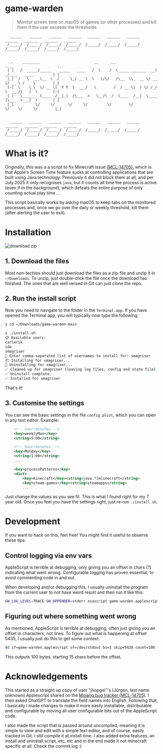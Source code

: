 # game-warden
> Monitor screen time on macOS of games (or other processes) and kill them if the user exceeds the thresholds

```
  ______   ______   ______   ______   ______   ______   ______   ______   ______   ______   ______
 /_____/  /_____/  /_____/  /_____/  /_____/  /_____/  /_____/  /_____/  /_____/  /_____/  /_____/


 ._.    ________                         __      __                  .___                    ._.
 | |   /  _____/_____    _____   ____   /  \    /  \_____ _______  __| _/____   ____         | |
 |_|  /   \  ___\__  \  /     \_/ __ \  \   \/\/   /\__  \\_  __ \/ __ |/ __ \ /    \        |_|
 |-|  \    \_\  \/ __ \|  Y Y  \  ___/   \        /  / __ \|  | \/ /_/ \  ___/|   |  \       |-|
 | |   \______  (____  /__|_|  /\___  >   \__/\  /  (____  /__|  \____ |\___  >___|  /       | |
 |_|          \/     \/      \/     \/         \/        \/           \/    \/     \/        |_|


  ______   ______   ______   ______   ______   ______   ______   ______   ______   ______   ______
 /_____/  /_____/  /_____/  /_____/  /_____/  /_____/  /_____/  /_____/  /_____/  /_____/  /_____/
```

# What is it?
Originally, this was a a script to fix Minecraft issue [(MCL-14705)](https://bugs.mojang.com/browse/MCL/issues/MCL-14705),
which is that Apple's Screen Time feature sucks at controlling applications that are built
using Java technology. Previously it did not block them at all, and per July 2025 it
only recognises `java`, but it counts all time the process is active (even if in the background), which
defeats the entire purpose of only counting actual play time ...

This script basically works by asking macOS to keep tabs on the monitored processes
and, once we go over the daily or weekly threshold, kill them (after alerting the user to exit).

# Installation
![download zip](./screenshot-download.png)

## 1. Download the files
Most non-techies should just download the files as a zip-file and unzip it in `~/Downloads`. To unzip, just double-click the file once the download has finished. The ones that are well versed in Git can just clone the repo.

## 2. Run the install script
Now you need to navigate to the folder in the `Terminal.app`. If you have opened the Terminal app, you will typically now type the following:

```bash
❯ cd ~/Downloads/game-warden-main

❯ ./install.sh
📋 Available users:
carlerik
ida
smagriser
👤 Enter comma-separated list of usernames to install for: smagriser
📦 Installing for smagriser...
🧹 Uninstalling for smagriser...
✅ Cleaned up for smagriser (leaving log files, config and state file)
✅ Uninstall complete.
✅ Installed for smagriser
```

That's it!

## 3. Customise the settings
You can see the basic settings in the file `config.plist`, which you can open in any text editor. Example:
```xml
    <!-- hour:minutes -->
    <key>weeklyMax</key>
    <string>5:00</string>

    <!-- hour:minutes -->
    <key>Monday</key>
    <string>1:00</string>
    ...

    <key>processPatterns</key>
    <dict>
        <key>minecraft</key><string>java.*[m]inecraft</string>
        <key>steam-games</key><string>steamapps</string>
        ...
```
Just change the values as you see fit. This is what I found right for my 7 year old. Once you feel you have the settings right, just re-run `./install.sh`.

# Development

If you want to hack on this, feel free! You might find it useful to observe these tips:

## Control logging via env vars
AppleScript is terrible at debugging, only giving you an offset in chars (?) indicating what went wrong.
Configurable logging has proven essential, to avoid commenting code in and out.

When developing and/or debugging this, I usually uninstall the program from the current user to not have weird result and then run it like this:
```bash
GW_LOG_LEVEL=TRACE GW_APPENDER=stderr osascript game-warden.applescript config.plist
```

## Figuring out where something went wrong
As mentioned, AppleScript is terrible at debugging, often just giving you an offset in characters, not lines.
To figure out what is happening at offset 5435, I usually just do this to get some context:
```bash
dd if=game-warden.applescript of=/dev/stdout bs=1 skip=5420 count=100
```
This outputs 100 bytes, starting 15 chars before the offset.

# Acknowledgements

This started as a straight up copy of user "jhopgei"'s (Jürgen, last name unknown) Applescript shared on the
[Mojang bug tracker (MCL-14705)](https://bugs.mojang.com/browse/MCL/issues/MCL-14705).
I then asked ChatGPT to translate the field names into English. Following that, I basically
I made changes to make it more easily installable, distributable and configurable
by moving all user configurable bits out of the AppleScript code.

I also made the script that is passed around uncompiled, meaning it is
simple to view and edit with a simple text editor, and of course, easily tracked in Git.
I still compile it at install time. I also added extra features, an install and uninstall script,
etc, etc and in the end made it not minecraft specific at all. Check the commit log :)


